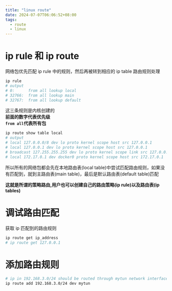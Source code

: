 ```yaml
---
title: "linux route"
date: 2024-07-07T06:06:52+08:00
tags:
  - route
  - linux
---
```


# ip rule 和 ip route

网络包优先匹配 ip rule 中的规则，然后再被转到相应的 ip table 路由规则处理

```sh
ip rule
# output
# 0:      from all lookup local
# 32766:  from all lookup main
# 32767:  from all lookup default
```

这三条规则是内核创建的 \
**前面的数字代表优先级** \
**`from all`代表所有包**

```sh
ip route show table local
# output
# local 127.0.0.0/8 dev lo proto kernel scope host src 127.0.0.1
# local 127.0.0.1 dev lo proto kernel scope host src 127.0.0.1
# broadcast 127.255.255.255 dev lo proto kernel scope link src 127.0.0.1
# local 172.17.0.1 dev docker0 proto kernel scope host src 172.17.0.1
```

所以所有的网络包都会先在本地路由表(local table)中尝试匹配路由规则，如果没有匹配到，就到主路由表(main table)，最后是默认路由表(default table)匹配

**这就是所谓的策略路由,用户也可以创建自己的路由策略(ip rule)以及路由表(ip tables)**

# 调试路由匹配

获取 ip 匹配到的路由规则

```bash
ip route get ip_address
# ip route get 127.0.0.1
```

# 添加路由规则

```bash
# ip in 192.168.3.0/24 should be routed through mytun network interface
ip route add 192.168.3.0/24 dev mytun
```